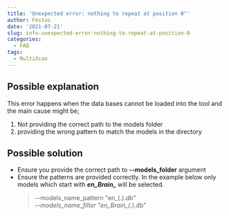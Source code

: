 ```yaml
---
title: 'Unexpected error: nothing to repeat at position 0"'
author: Festus
date: '2021-07-21'
slug: info-unexpected-error-nothing-to-repeat-at-position-0
categories:
  - FAQ
tags:
  - MultiXcan
---
```


## Possible explanation
This error happens when the data bases cannot be loaded into the tool and the main cause might be;
  1. Not providing the correct path to the models folder 
  2. providing the wrong pattern to match the models in the directory

## Possible solution
- Ensure you provide the correct path to **--models_folder** argument
- Ensure the patterns are provided correctly. In the example below only models which start with **_en\_Brain\__** will be selected. 
    > --models_name_pattern "en_(.*).db" \
    --models_name_filter "en_Brain_(.*).db"
    
